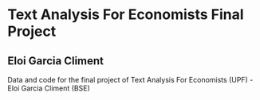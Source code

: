# Text Analysis For Economists Final Project
## Eloi Garcia Climent
Data and code for the final project of Text Analysis For Economists (UPF) - Eloi Garcia Climent (BSE)
